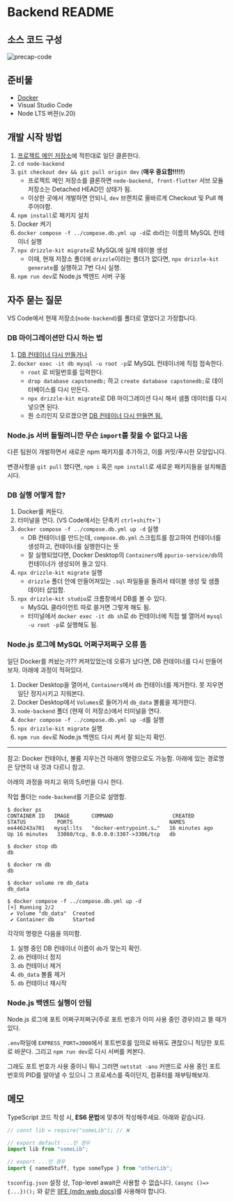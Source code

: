 # Backend README

## 소스 코드 구성

![precap-code](https://github.com/user-attachments/assets/a28aa07e-4251-4f9d-b8d0-4e6fbdc521ae)


## 준비물
- [Docker](https://www.docker.com/)
- Visual Studio Code
- Node LTS 버젼(v.20)

## 개발 시작 방법

1. [프로젝트 메인 저장소](https://github.com/hansung-taeyang/precapstone-ppurio-service)에 적힌대로 일단 클론한다.
2. `cd node-backend`
3. `git checkout dev && git pull origin dev` (**매우 중요함!!!!!**)
    - 프로젝트 메인 저장소를 클론하면 `node-backend, front-flutter` 서브 모듈 저장소는 Detached HEAD인 상태가 됨.
    - 이상한 곳에서 개발하면 안되니, `dev` 브랜치로 올바르게 Checkout 및 Pull 해 주어야함.
4. `npm install`로 패키지 설치
5. Docker 켜기
6. `docker compose -f ../compose.db.yml up -d`로 `db`라는 이름의 MySQL 컨테이너 실행
7. `npx drizzle-kit migrate`로 MySQL에 실제 테이블 생성
    - 이때, 현재 저장소 폴더에 `drizzle`이라는 폴더가 없다면, `npx drizzle-kit generate`를 실행하고 7번 다시 실행.
8. `npm run dev`로 Node.js 백엔드 서버 구동

## 자주 묻는 질문 

VS Code에서 현재 저장소(`node-backend`)를 폴더로 열었다고 가정합니다.

### DB 마이그레이션만 다시 하는 법

1. [DB 컨테이너 다시 만들거나](#nodejs-로그에-mysql-어쩌구저쩌구-오류-뜸)
2. `docker exec -it db mysql -u root -p`로 MySQL 컨테이너에 직접 접속한다.
    - `root` 로 비밀번호를 입력한다.
    - `drop database capstonedb;` 하고 `create database capstonedb;`로 데이터베이스를 다시 만든다.
    - `npx drizzle-kit migrate`로 DB 마이그레이션 다시 해서 샘플 데이터를 다시 넣으면 된다.
    - 뭔 소리인지 모르겠으면 [DB 컨테이너 다시 만들면 됨.](#nodejs-로그에-mysql-어쩌구저쩌구-오류-뜸)

### Node.js 서버 돌릴려니깐 무슨 `import`를 찾을 수 없다고 나옴

다른 팀원이 개발하면서 새로운 npm 패키지를 추가하고, 이를 커밋/푸시한 모양입니다.

변경사항을 `git pull` 했다면, `npm i` 혹은 `npm install`로 새로운 패키지들을 설치해줍시다.

### DB 실행 어떻게 함?

1. Docker를 켜둔다.
2. 터미널을 연다. (VS Code에서는 단축키 `` ctrl+shift+` ``)
3. `docker compose -f ../compose.db.yml up -d` 실행
    - DB 컨테이너를 만드는데, `compose.db.yml` 스크립트를 참고하여 컨테이너를 생성하고, 컨테이너를 실행한다는 뜻
    - 잘 실행되었다면, Docker Desktop의 `Containers`에 `ppurio-service/db`의 컨테이너가 생성되어 돌고 있다.
4. `npx drizzle-kit migrate` 실행
    - `drizzle` 폴더 안에 만들어져있는 `.sql` 파일들을 돌려서 테이블 생성 및 샘플 데이터 삽입함.
5. `npx drizzle-kit studio`로 크롬창에서 DB를 볼 수 있다.
    - MySQL 클라이언트 따로 쓸거면 그렇게 해도 됨.
    - 터미널에서 `docker exec -it db sh`로 `db` 컨테이너에 직접 쉘 열어서 `mysql -u root -p`로 실행해도 됨.

### Node.js 로그에 MySQL 어쩌구저쩌구 오류 뜸

일단 Docker를 켜놨는가?? 켜져있었는데 오류가 났다면, DB 컨테이너를 다시 만들어보자. 아래에 과정이 적혀있다.

1. Docker Desktop을 열어서, `Containers`에서 `db` 컨테이너를 제거한다. 못 지우면 일단 정지시키고 지워본다.
2. Docker Desktop에서 `Volumes`로 들어가서 `db_data` 볼륨을 제거한다.
3. `node-backend` 폴더 (현재 이 저장소)에서 터미널을 연다.
4. `docker compose -f ../compose.db.yml up -d`를 실행
5. `npx drizzle-kit migrate` 실행
6. `npm run dev`로 Node.js 백엔드 다시 켜서 잘 되는지 확인.

---

참고: Docker 컨테이너, 볼륨 지우는건 아래의 명령으로도 가능함. 아래에 있는 경로명은 당연히 내 것과 다르니 참고.

아래의 과정을 마치고 위의 5,6번을 다시 한다.

작업 폴더는 `node-backend`를 기준으로 설명함.

```console
$ docker ps 
CONTAINER ID   IMAGE       COMMAND                   CREATED          STATUS          PORTS                               NAMES
ee446243a701   mysql:lts   "docker-entrypoint.s…"   16 minutes ago   Up 16 minutes   33060/tcp, 0.0.0.0:3307->3306/tcp   db

$ docker stop db
db

$ docker rm db
db

$ docker volume rm db_data
db_data

$ docker compose -f ../compose.db.yml up -d
[+] Running 2/2
 ✔ Volume "db_data"  Created
 ✔ Container db      Started
```

각각의 명령은 다음을 의미함.

1. 실행 중인 DB 컨테이너 이름이 `db`가 맞는지 확인.
2. `db` 컨테이너 정지
3. `db` 컨테이너 제거
4. `db_data` 볼륨 제거
5. `db` 컨테이너 재시작

### Node.js 백엔드 실행이 안됨

Node.js 로그에 포트 어쩌구저쩌구(주로 포트 번호가 이미 사용 중인 경우)라고 뜰 때가 있다.

`.env`파일에 `EXPRESS_PORT=3000`에서 포트번호를 임의로 바꿔도 괜찮으니 적당한 포트로 바꾼다. 그리고 `npm run dev`로 다시 서버를 켜본다.

그래도 포트 번호가 사용 중이니 뭐니 그러면 `netstat -ano` 커맨드로 사용 중인 포트 번호의 PID를 알아낼 수 있으니 그 프로세스를 죽이던지, 컴퓨터를 재부팅해보자.

## 메모

TypeScript 코드 작성 시, **ES6 문법**에 맞추어 작성해주세요. 아래와 같습니다.

```javascript
// const lib = require("someLib"); // ❌

// export default ...인 경우
import lib from "someLib";

// export ...인 경우
import { namedStuff, type someType } from "otherLib";
```

`tsconfig.json` 설정 상, Top-level await은 사용할 수 없습니다. `(async ()=> {...})();` 와 같은 [IIFE (mdn web docs)](https://developer.mozilla.org/en-US/docs/Glossary/IIFE)를 사용해야 합니다.

